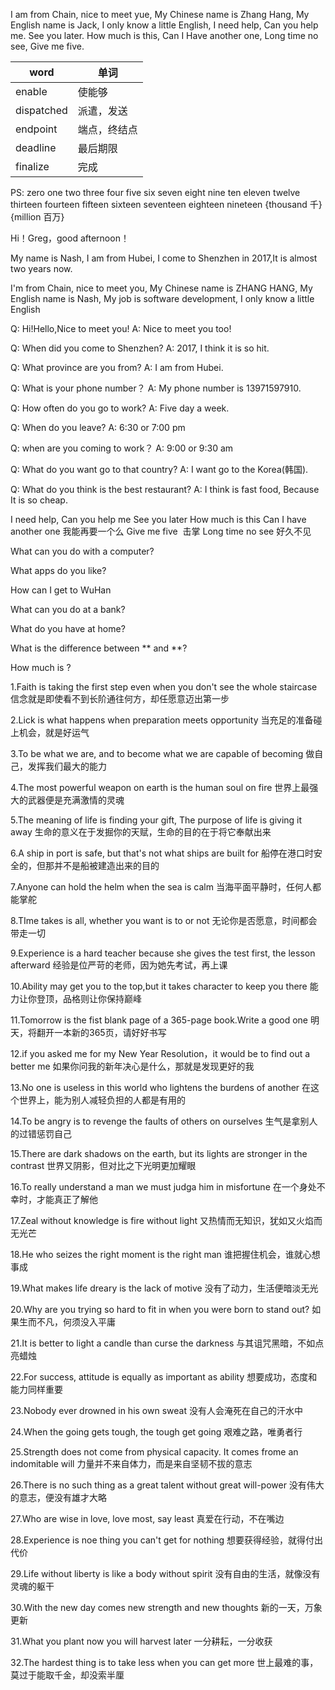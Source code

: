 
I am from Chain, nice to meet yue, My Chinese name is Zhang Hang, My English name is Jack,
I only know a little English, I need help, Can you help me. See you later. How much is this,
Can I Have another one, Long time no see, Give me five.

|  word  | 单词  |
|  ----  | ----  |
| enable | 使能够 |
| dispatched | 派遣，发送 |
| endpoint | 端点，终结点 |
| deadline | 最后期限 |
| finalize | 完成 |

PS: zero one   two    three    four     five    six     seven     eight    nine 
    ten eleven twelve thirteen fourteen fifteen sixteen seventeen eighteen nineteen
    {thousand 千} {million 百万}

Hi！Greg，good afternoon！

My name is Nash, I am from Hubei, I come to Shenzhen in 2017,It is almost two years now.

I'm from Chain, nice to meet you, My Chinese name is ZHANG HANG, My English name is Nash, 
My job is software development, I only know a little English

Q: Hi!Hello,Nice to meet you!
A: Nice to meet you too! 

Q: When did you come to Shenzhen?
A: 2017, I think it is so hit.

Q: What province are you from?
A: I am from Hubei.

Q: What is your phone number？
A: My phone number is 13971597910.
    
Q: How often do you go to work?
A: Five day a week.

Q: When do you leave?
A: 6:30 or 7:00 pm

Q: when are you coming to work？
A: 9:00 or 9:30 am

Q: What do you want go to that country?
A: I want go to the Korea(韩国).

Q: What do you think is the best restaurant?
A: I think is fast food, Because It is so cheap.

I need help, Can you help me
See you later
How much is this
Can I have another one 我能再要一个么
Give me five  击掌
Long time no see 好久不见

What can you do with a computer?

What apps do you like?

How can I get to WuHan

What can you do at a bank?

What do you have at home?

What is the difference between ** and **?

How much is ?

1.Faith is taking the first step even when you don't see the whole staircase
信念就是即使看不到长阶通往何方，却任愿意迈出第一步

2.Lick is what happens when preparation meets opportunity 
当充足的准备碰上机会，就是好运气

3.To be what we are, and to become what we are capable of becoming
做自己，发挥我们最大的能力

4.The most powerful weapon on earth is the human soul on fire 
世界上最强大的武器便是充满激情的灵魂

5.The meaning of life is finding your gift, The purpose of life is giving it away
生命的意义在于发掘你的天赋，生命的目的在于将它奉献出来

6.A ship in port is safe, but that's not what ships are built for 
船停在港口时安全的，但那并不是船被建造出来的目的

7.Anyone can hold the helm when the sea is calm 
当海平面平静时，任何人都能掌舵

8.TIme takes is all, whether you want is to or not
无论你是否愿意，时间都会带走一切

9.Experience is a hard teacher because she gives the test first, the lesson afterward
经验是位严苛的老师，因为她先考试，再上课

10.Ability may get you to the top,but it takes character to keep you there
能力让你登顶，品格则让你保持巅峰

11.Tomorrow is the fist blank page of a 365-page book.Write a good one
明天，将翻开一本新的365页，请好好书写

12.if you asked me for my New Year Resolution，it would be to find out a better me
如果你问我的新年决心是什么，那就是发现更好的我

13.No one is useless in this world who lightens the burdens of another
在这个世界上，能为别人减轻负担的人都是有用的

14.To be angry is to revenge the faults of others on ourselves 
生气是拿别人的过错惩罚自己 

15.There are dark shadows on the earth, but its lights are stronger in the contrast
世界又阴影，但对比之下光明更加耀眼

16.To really understand a man we must judga him in misfortune 
在一个身处不幸时，才能真正了解他

17.Zeal without knowledge is fire without light
又热情而无知识，犹如又火焰而无光芒

18.He who seizes the right moment is the right man
谁把握住机会，谁就心想事成

19.What makes life dreary is the lack of motive
没有了动力，生活便暗淡无光

20.Why are you trying so hard to fit in when you were born to stand out?
如果生而不凡，何须没入平庸

21.It is better to light a candle than curse the darkness
与其诅咒黑暗，不如点亮蜡烛

22.For success, attitude is equally as important as ability 
想要成功，态度和能力同样重要

23.Nobody ever drowned in his own sweat
没有人会淹死在自己的汗水中

24.When the going gets tough, the tough get going
艰难之路，唯勇者行

25.Strength does not come from physical capacity. It comes frome an indomitable will
力量并不来自体力，而是来自坚韧不拔的意志

26.There is no such thing as a great talent without great will-power
没有伟大的意志，便没有雄才大略

27.Who are wise in love, love most, say least
真爱在行动，不在嘴边

28.Experience is noe thing you can't get for nothing
想要获得经验，就得付出代价

29.Life without liberty is like a body without spirit
没有自由的生活，就像没有灵魂的躯干

30.With the new day comes new strength and new thoughts
新的一天，万象更新

31.What you plant now you will harvest later
一分耕耘，一分收获

32.The hardest thing is to take less when you can get more 
世上最难的事，莫过于能取千金，却没索半厘
